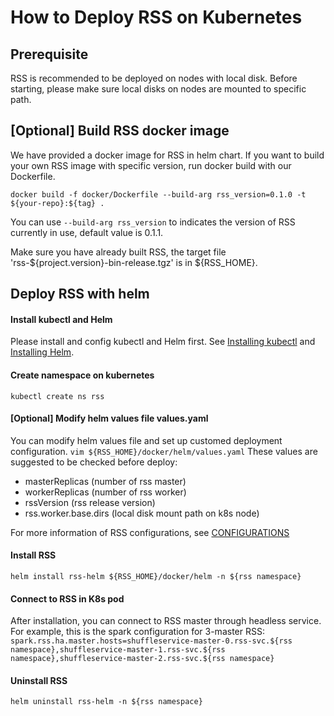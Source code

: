 # How to Deploy RSS on Kubernetes

## Prerequisite
RSS is recommended to be deployed on nodes with local disk. Before starting, please make sure local disks on nodes are mounted to specific path.

## [Optional] Build RSS docker image
We have provided a docker image for RSS in helm chart. If you want to build your own RSS image with specific version, run docker build with our Dockerfile.

`
docker build -f docker/Dockerfile --build-arg rss_version=0.1.0 -t ${your-repo}:${tag} .
`

You can use `--build-arg rss_version` to indicates the version of RSS currently in use, default value is 0.1.1.

Make sure you have already built RSS, the target file 'rss-${project.version}-bin-release.tgz' is in ${RSS_HOME}.

## Deploy RSS with helm

#### Install kubectl and Helm

Please install and config kubectl and Helm first. See [Installing kubectl](https://kubernetes.io/docs/tasks/tools/#kubectl) and [Installing Helm](https://helm.sh/docs/intro/install/).

#### Create namespace on kubernetes
`
kubectl create ns rss
`

#### [Optional] Modify helm values file values.yaml
You can modify helm values file and set up customed deployment configuration.
`
vim ${RSS_HOME}/docker/helm/values.yaml
`
These values are suggested to be checked before deploy:  
- masterReplicas (number of rss master)
- workerReplicas (number of rss worker)
- rssVersion (rss release version)
- rss.worker.base.dirs (local disk mount path on k8s node)

For more information of RSS configurations, see [CONFIGURATIONS](../CONFIGURATION_GUIDE.md)

#### Install RSS
`
helm install rss-helm ${RSS_HOME}/docker/helm -n ${rss namespace}
`

#### Connect to RSS in K8s pod
After installation, you can connect to RSS master through headless service. For example, this is the spark configuration for 3-master RSS:
`
spark.rss.ha.master.hosts=shuffleservice-master-0.rss-svc.${rss namespace},shuffleservice-master-1.rss-svc.${rss namespace},shuffleservice-master-2.rss-svc.${rss namespace}
`

#### Uninstall RSS
`
helm uninstall rss-helm -n ${rss namespace}
`